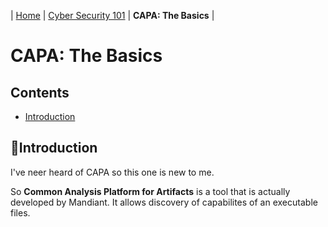 | [Home](../README.md) | [Cyber Security 101](../README.md#cyber-security-101) | **CAPA: The Basics** |

# CAPA: The Basics

## Contents
- [Introduction](#introduction)


## 📘Introduction

I've neer heard of CAPA so this one is new to me. 

So **Common Analysis Platform for Artifacts** is a tool that is actually developed by Mandiant.  It allows discovery of capabilites of an executable files. 
